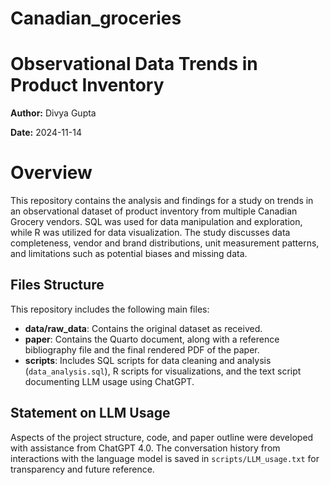 # Canadian_groceries

# Observational Data Trends in Product Inventory

**Author:** Divya Gupta

**Date:** 2024-11-14

# Overview
This repository contains the analysis and findings for a study on trends in an observational dataset of product inventory from multiple Canadian Grocery vendors. SQL was used for data manipulation and exploration, while R was utilized for data visualization. The study discusses data completeness, vendor and brand distributions, unit measurement patterns, and limitations such as potential biases and missing data.

## Files Structure

This repository includes the following main files:

- **data/raw_data**: Contains the original dataset as received.
- **paper**: Contains the Quarto document, along with a reference bibliography file and the final rendered PDF of the paper.
- **scripts**: Includes SQL scripts for data cleaning and analysis (`data_analysis.sql`), R scripts for visualizations, and the text script documenting LLM usage using ChatGPT.

## Statement on LLM Usage
Aspects of the project structure, code, and paper outline were developed with assistance from ChatGPT 4.0. The conversation history from interactions with the language model is saved in `scripts/LLM_usage.txt` for transparency and future reference.

